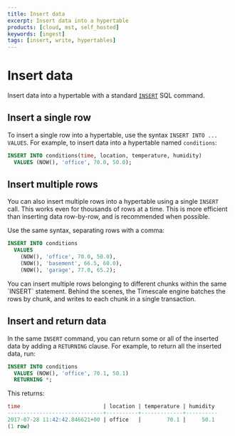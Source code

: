 ```yaml
---
title: Insert data
excerpt: Insert data into a hypertable
products: [cloud, mst, self_hosted]
keywords: [ingest]
tags: [insert, write, hypertables]
---
```


# Insert data

Insert data into a hypertable with a standard [`INSERT`][postgres-insert] SQL
command.

## Insert a single row

To insert a single row into a hypertable, use the syntax `INSERT INTO ...
VALUES`. For example, to insert data into a hypertable named `conditions`:

```sql
INSERT INTO conditions(time, location, temperature, humidity)
  VALUES (NOW(), 'office', 70.0, 50.0);
```

## Insert multiple rows

You can also insert multiple rows into a hypertable using a single `INSERT`
call. This works even for thousands of rows at a time. This is more efficient
than inserting data row-by-row, and is recommended when possible.

Use the same syntax, separating rows with a comma:

```sql
INSERT INTO conditions
  VALUES
    (NOW(), 'office', 70.0, 50.0),
    (NOW(), 'basement', 66.5, 60.0),
    (NOW(), 'garage', 77.0, 65.2);
```

<Highlight type="note">
You can insert multiple rows belonging to different
chunks within the same `INSERT` statement. Behind the scenes, the Timescale
engine batches the rows by chunk, and writes to each chunk in a single
transaction.
</Highlight>

## Insert and return data

In the same `INSERT` command, you can return some or all of the inserted data by
adding a `RETURNING` clause. For example, to return all the inserted data, run:

```sql
INSERT INTO conditions
  VALUES (NOW(), 'office', 70.1, 50.1)
  RETURNING *;
```

This returns:

```sql
time                          | location | temperature | humidity
------------------------------+----------+-------------+----------
2017-07-28 11:42:42.846621+00 | office   |        70.1 |     50.1
(1 row)
```

[postgres-insert]: https://www.postgresql.org/docs/current/static/sql-insert.html
